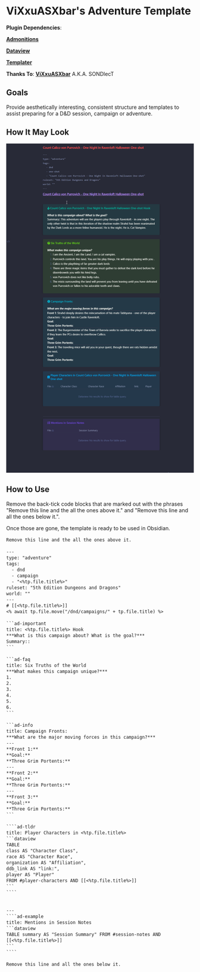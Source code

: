 # ViXxuASXbar's Adventure Template

**Plugin Dependencies**: 

[**Admonitions**](https://github.com/valentine195/obsidian-admonition)

[**Dataview**](https://github.com/blacksmithgu/obsidian-dataview)

[**Templater**](https://github.com/SilentVoid13/Templater)

**Thanks To**: [**ViXxuASXbar**](https://github.com/SONDLecT/obsidian-dm-templates) A.K.A. SONDlecT


## Goals
Provide aesthetically interesting, consistent structure and templates to assist preparing for a D&D session, campaign or adventure.


## How It May Look

![](../_attachments/SONDLecT_Adventure.png)



## How to Use
Remove the back-tick code blocks that are marked out with the phrases "Remove this line and the all the ones above it." and "Remove this line and all the ones below it.". 

Once those are gone, the template is ready to be used in Obsidian. 


`````
Remove this line and the all the ones above it.

---
type: "adventure"
tags:
  - dnd
  - campaign
  - "<%tp.file.title%>"
ruleset: "5th Edition Dungeons and Dragons"
world: ""
---
# [[<%tp.file.title%>]]
<% await tp.file.move("/dnd/campaigns/" + tp.file.title) %>

```ad-important
title: <%tp.file.title%> Hook
***What is this campaign about? What is the goal?***
Summary:: 
```

```ad-faq
title: Six Truths of the World
***What makes this campaign unique?***
1.
2.
3.
4.
5.
6.
```

```ad-info
title: Campaign Fronts:
***What are the major moving forces in this campaign?***
---
**Front 1:**
**Goal:**
**Three Grim Portents:**
---
**Front 2:**
**Goal:**
**Three Grim Portents:**
---
**Front 3:**
**Goal:**
**Three Grim Portents:**
```

````ad-tldr
title: Player Characters in <%tp.file.title%>
```dataview
TABLE
class AS "Character Class",
race AS "Character Race",
organization AS "Affiliation",
ddb_link AS "link:",
player AS "Player"
FROM #player-characters AND [[<%tp.file.title%>]]
```
````


---
````ad-example
title: Mentions in Session Notes
```dataview
TABLE summary AS "Session Summary" FROM #session-notes AND [[<%tp.file.title%>]]
```
````

Remove this line and all the ones below it.
`````
